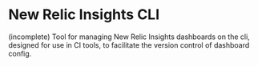New Relic Insights CLI
======================

(incomplete) Tool for managing New Relic Insights dashboards on the cli,
designed for use in CI tools, to facilitate the version control of
dashboard config.
